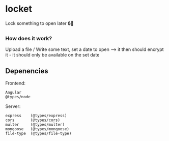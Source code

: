 # locket
Lock something to open later 🔒🌸
### How does it work?
Upload a file / Write some text, set a date to open 
--> it then should encrypt it - it should only be available on the set date

## Depenencies
Frontend:  
```
Angular
@types/node
```

Server:
```
express    (@types/express)
cors       (@types/cors)
multer     (@types/multer)
mongoose   (@types/mongoose)
file-type  (@types/file-type)
```
